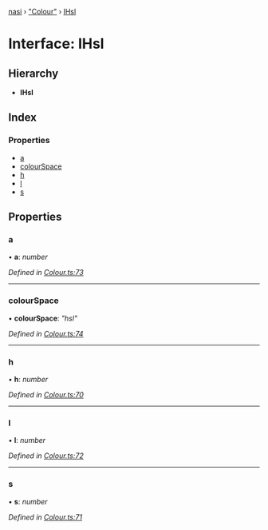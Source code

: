 [nasi](../globals.md) › ["Colour"](../modules/_colour_.md) › [IHsl](_colour_.ihsl.md)

# Interface: IHsl

## Hierarchy

* **IHsl**

## Index

### Properties

* [a](_colour_.ihsl.md#a)
* [colourSpace](_colour_.ihsl.md#colourspace)
* [h](_colour_.ihsl.md#h)
* [l](_colour_.ihsl.md#l)
* [s](_colour_.ihsl.md#s)

## Properties

###  a

• **a**: *number*

*Defined in [Colour.ts:73](https://github.com/diaozheng999/nasi/blob/5f965cb/src/Colour.ts#L73)*

___

###  colourSpace

• **colourSpace**: *"hsl"*

*Defined in [Colour.ts:74](https://github.com/diaozheng999/nasi/blob/5f965cb/src/Colour.ts#L74)*

___

###  h

• **h**: *number*

*Defined in [Colour.ts:70](https://github.com/diaozheng999/nasi/blob/5f965cb/src/Colour.ts#L70)*

___

###  l

• **l**: *number*

*Defined in [Colour.ts:72](https://github.com/diaozheng999/nasi/blob/5f965cb/src/Colour.ts#L72)*

___

###  s

• **s**: *number*

*Defined in [Colour.ts:71](https://github.com/diaozheng999/nasi/blob/5f965cb/src/Colour.ts#L71)*
